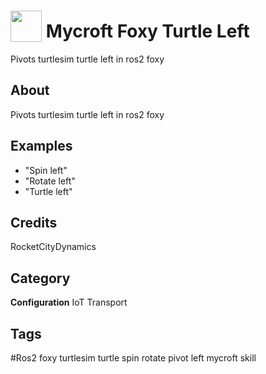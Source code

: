# <img src="https://raw.githack.com/FortAwesome/Font-Awesome/master/svgs/solid/robot.svg" card_color="#22A7F0" width="50" height="50" style="vertical-align:bottom"/> Mycroft Foxy Turtle Left
Pivots turtlesim turtle left in ros2 foxy

## About
Pivots turtlesim turtle left in ros2 foxy

## Examples
* "Spin left"
* "Rotate left"
* "Turtle left"

## Credits
RocketCityDynamics

## Category
**Configuration**
IoT
Transport

## Tags
#Ros2 foxy turtlesim turtle spin rotate pivot left mycroft skill

